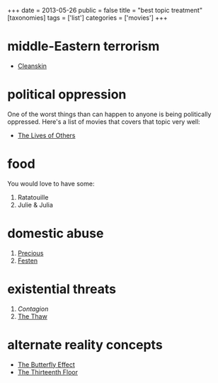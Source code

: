 +++
date = 2013-05-26
public = false
title = "best topic treatment"
[taxonomies]
tags = ['list']
categories = ['movies']
+++

middle-Eastern terrorism
========================

-   [Cleanskin]

political oppression
====================

One of the worst things than can happen to anyone is being politically
oppressed. Here's a list of movies that covers that topic very well:

-   [The Lives of Others]

food
====

You would love to have some:

1.  Ratatouille
2.  Julie & Julia

domestic abuse
==============

1.  [Precious]
2.  [Festen]

existential threats
===================

1.  *Contagion*
2.  [The Thaw]

alternate reality concepts
==========================

-   [The Butterfly Effect]
-   [The Thirteenth Floor]

  [Cleanskin]: http://tshepang.net/cleanskin-2012
  [The Lives of Others]: http://tshepang.net/the-lives-of-others-2006
  [Precious]: http://tshepang.net/precious-2009
  [Festen]: http://tshepang.net/festen-1998
  [The Thaw]: http://tshepang.net/the-thaw-2009
  [The Butterfly Effect]: http://tshepang.net/the-butterfly-effect-2004
  [The Thirteenth Floor]: http://tshepang.net/the-thirteenth-floor-1999
